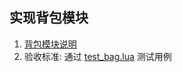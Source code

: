 ## 实现背包模块
1. [背包模块说明](https://github.com/kinbei/NEO/blob/master/2/bag.md)    
2. 验收标准: 通过 [test_bag.lua](https://github.com/kinbei/NEO/blob/master/2/test_bag.lua) 测试用例     
